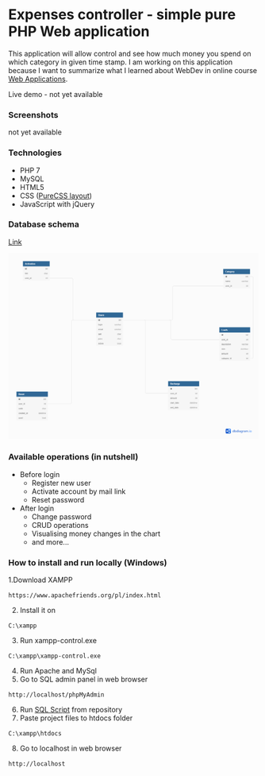 # Expenses controller - simple pure PHP Web application

This application will allow control and see how much money you spend on which category in given time stamp. I am working on this application because I want to summarize what I learned about WebDev in online course [Web Applications](https://www.coursera.org/specializations/web-applications).

Live demo - not yet available

### Screenshots
not yet available

### Technologies
- PHP 7
- MySQL
- HTML5
- CSS ([PureCSS layout](https://purecss.io/layouts/side-menu/))
- JavaScript with jQuery

### Database schema
[Link](https://dbdiagram.io/d/5fcf5bb49a6c525a03ba3de20)

![Database image should be there](https://github.com/gordon502/expenses-controller/blob/main/database_schema.png)

### Available operations (in nutshell)
- Before login
  - Register new user
  - Activate account by mail link
  - Reset password
- After login
  - Change password
  - CRUD operations
  - Visualising money changes in the chart
  - and more...

### How to install and run locally (Windows)
1.Download XAMPP 
```
https://www.apachefriends.org/pl/index.html
```
2. Install it on
```
C:\xampp
```
3. Run xampp-control.exe
```
C:\xampp\xampp-control.exe
```
4. Run Apache and MySql
5. Go to SQL admin panel in web browser
```
http://localhost/phpMyAdmin
```
6. Run [SQL Script](https://github.com/gordon502/expenses-controller/blob/main/script.sql) from repository
7. Paste project files to htdocs folder
```
C:\xampp\htdocs
```
8. Go to localhost in web browser
```
http://localhost
```
